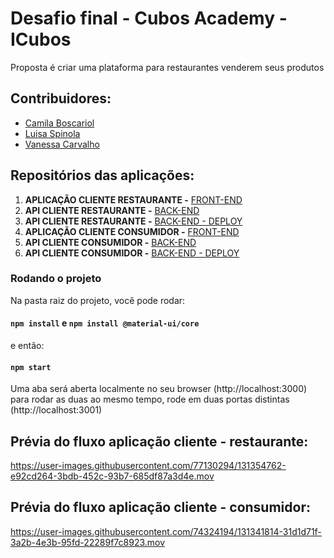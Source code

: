# Desafio final - Cubos Academy - ICubos

Proposta é criar uma plataforma para restaurantes venderem seus produtos

## Contribuidores:
- [Camila Boscariol](https://github.com/cboscariol)
- [Luisa Spinola](https://github.com/luisa-spl)
- [Vanessa Carvalho](https://github.com/DevVane)

## Repositórios das aplicações:


1. **APLICAÇÃO CLIENTE RESTAURANTE -** [FRONT-END](https://github.com/luisa-spl/desafio-modulo-05-frontend/tree/master)
2. **API CLIENTE RESTAURANTE -** [BACK-END](https://github.com/DevVane/desafio-modulo-05-backend/tree/main)
3. **API CLIENTE RESTAURANTE -** [ BACK-END - DEPLOY](https://icubus.herokuapp.com)
4. **APLICAÇÃO CLIENTE CONSUMIDOR -** [FRONT-END](https://github.com/cboscariol/desafio-modulo-5-frontend/tree/master)
5. **API CLIENTE CONSUMIDOR -** [BACK-END](https://github.com/DevVane/desafio-modulo-05-backend-icubus-cliente/tree/main)
6. **API CLIENTE CONSUMIDOR -** [BACK-END - DEPLOY](https://icubus-clientes.herokuapp.com)



### Rodando o projeto

Na pasta raiz do projeto, você pode rodar:

#### `npm install` e `npm install @material-ui/core`

e então:

#### `npm start`

Uma aba será aberta localmente no seu browser (http://localhost:3000) para rodar as duas ao mesmo tempo, rode em duas portas distintas (http://localhost:3001)

## Prévia do fluxo aplicação cliente - restaurante:


https://user-images.githubusercontent.com/77130294/131354762-e92cd264-3bdb-452c-93b7-685df87a3d4e.mov



## Prévia do fluxo aplicação cliente - consumidor:

https://user-images.githubusercontent.com/74324194/131341814-31d1d71f-3a2b-4e3b-95fd-22289f7c8923.mov


